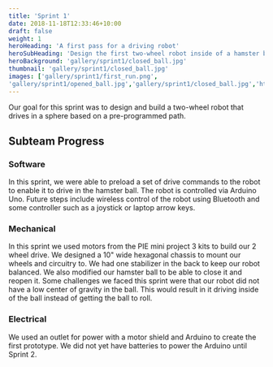 ```yaml
---
title: 'Sprint 1'
date: 2018-11-18T12:33:46+10:00
draft: false
weight: 1
heroHeading: 'A first pass for a driving robot'
heroSubHeading: 'Design the first two-wheel robot inside of a hamster ball'
heroBackground: 'gallery/sprint1/closed_ball.jpg'
thumbnail: 'gallery/sprint1/closed_ball.jpg'
images: ['gallery/sprint1/first_run.png', 
'gallery/sprint1/opened_ball.jpg','gallery/sprint1/closed_ball.jpg','https://source.unsplash.com/random/400x600/?buildings','https://source.unsplash.com/random/400x300/?city','https://source.unsplash.com/random/400x600/?business']
---
```

Our goal for this sprint was to design and build a two-wheel robot that drives in a sphere based on a pre-programmed path.

## Subteam Progress
### Software
In this sprint, we were able to preload a set of drive commands to the robot to enable it to drive in the hamster ball. The robot is controlled via Arduino Uno. Future steps include wireless control of the robot using Bluetooth and some controller such as a joystick or laptop arrow keys.

### Mechanical
In this sprint we used motors from the PIE mini project 3 kits to build our 2 wheel drive.  We designed a 10" wide hexagonal chassis to mount our wheels and circuitry to.  We had one stabilizer in the back to keep our robot balanced.  We also modified our hamster ball to be able to close it and reopen it.  Some challenges we faced this sprint were that our robot did not have a low center of gravity in the ball.  This would result in it driving inside of the ball instead of getting the ball to roll.

### Electrical
We used an outlet for power with a motor shield and Arduino to create the first prototype. We did not yet have batteries to power the Arduino until Sprint 2.